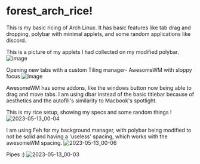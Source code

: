 # forest_arch_rice!
This is my basic ricing of Arch Linux. It has basic features like tab drag and dropping, polybar with minimal applets, and some random applications like discord.


This is a picture of my applets I had collected on my modified polybar.
![image](https://github.com/mazinouruk/forest_arch_rice/assets/62123507/78c20185-dff1-4697-b234-7ee28ced6503)

Opening new tabs with a custom Tiling manager- AwesomeWM with sloppy focus
![image](https://github.com/mazinouruk/forest_arch_rice/assets/62123507/6e9d6308-500a-4a76-8b66-5d0d24d55729)

AwesomeWM has some addons, like the windows button now being able to drag and move tabs.
I am using dbar instead of the basic titlebar because of aesthetics and the autofill's similarity to Macbook's spotlight.

This is my rice setup, showing my specs and some random things
!![2023-05-13_00-04](https://github.com/mazinouruk/forest_arch_rice/assets/62123507/e488e871-d8ed-40de-9296-cfaeb679807e)

I am using Feh for my background manager, with polybar being modified to not be solid and having a 'useless' spacing, which works with the awesomeWM spacing.
![2023-05-13_00-06](https://github.com/mazinouruk/forest_arch_rice/assets/62123507/0a93780b-d970-49b3-ba39-68f6e200b8ec)

Pipes :)
![2023-05-13_00-03](https://github.com/mazinouruk/forest_arch_rice/assets/62123507/4b94f68a-a342-4f67-8751-6decb0e80700)
